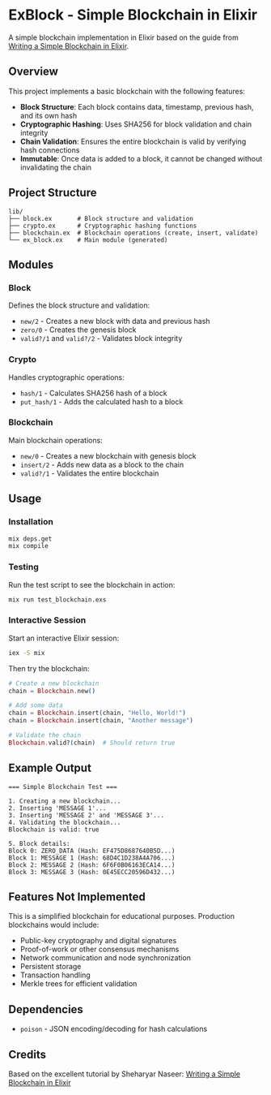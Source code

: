 # ExBlock - Simple Blockchain in Elixir

A simple blockchain implementation in Elixir based on the guide from [Writing a Simple Blockchain in Elixir](https://shyr.io/blog/writing-blockchain-elixir).

## Overview

This project implements a basic blockchain with the following features:

- **Block Structure**: Each block contains data, timestamp, previous hash, and its own hash
- **Cryptographic Hashing**: Uses SHA256 for block validation and chain integrity
- **Chain Validation**: Ensures the entire blockchain is valid by verifying hash connections
- **Immutable**: Once data is added to a block, it cannot be changed without invalidating the chain

## Project Structure

```
lib/
├── block.ex       # Block structure and validation
├── crypto.ex      # Cryptographic hashing functions
├── blockchain.ex  # Blockchain operations (create, insert, validate)
└── ex_block.ex    # Main module (generated)
```

## Modules

### Block

Defines the block structure and validation:
- `new/2` - Creates a new block with data and previous hash
- `zero/0` - Creates the genesis block
- `valid?/1` and `valid?/2` - Validates block integrity

### Crypto

Handles cryptographic operations:
- `hash/1` - Calculates SHA256 hash of a block
- `put_hash/1` - Adds the calculated hash to a block

### Blockchain

Main blockchain operations:
- `new/0` - Creates a new blockchain with genesis block
- `insert/2` - Adds new data as a block to the chain
- `valid?/1` - Validates the entire blockchain

## Usage

### Installation

```bash
mix deps.get
mix compile
```

### Testing

Run the test script to see the blockchain in action:

```bash
mix run test_blockchain.exs
```

### Interactive Session

Start an interactive Elixir session:

```bash
iex -S mix
```

Then try the blockchain:

```elixir
# Create a new blockchain
chain = Blockchain.new()

# Add some data
chain = Blockchain.insert(chain, "Hello, World!")
chain = Blockchain.insert(chain, "Another message")

# Validate the chain
Blockchain.valid?(chain)  # Should return true
```

## Example Output

```
=== Simple Blockchain Test ===

1. Creating a new blockchain...
2. Inserting 'MESSAGE 1'...
3. Inserting 'MESSAGE 2' and 'MESSAGE 3'...
4. Validating the blockchain...
Blockchain is valid: true

5. Block details:
Block 0: ZERO_DATA (Hash: EF475D8687640B5D...)
Block 1: MESSAGE 1 (Hash: 68D4C1D238A4A706...)
Block 2: MESSAGE 2 (Hash: 6F6F0B06163ECA14...)
Block 3: MESSAGE 3 (Hash: 0E45ECC20596D432...)
```

## Features Not Implemented

This is a simplified blockchain for educational purposes. Production blockchains would include:

- Public-key cryptography and digital signatures
- Proof-of-work or other consensus mechanisms
- Network communication and node synchronization
- Persistent storage
- Transaction handling
- Merkle trees for efficient validation

## Dependencies

- `poison` - JSON encoding/decoding for hash calculations

## Credits

Based on the excellent tutorial by Sheharyar Naseer: [Writing a Simple Blockchain in Elixir](https://shyr.io/blog/writing-blockchain-elixir)

